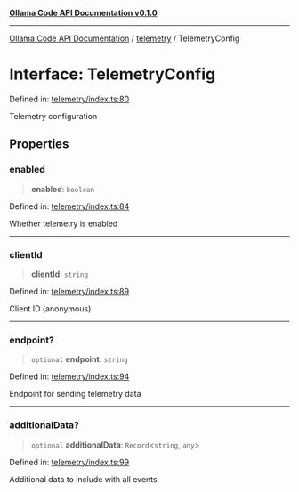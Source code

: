 [**Ollama Code API Documentation v0.1.0**](../../README.md)

***

[Ollama Code API Documentation](../../modules.md) / [telemetry](../README.md) / TelemetryConfig

# Interface: TelemetryConfig

Defined in: [telemetry/index.ts:80](https://github.com/erichchampion/ollama-code/blob/7cb16a799388255e370257cbe049454367b41fec/ollama-code/src/telemetry/index.ts#L80)

Telemetry configuration

## Properties

### enabled

> **enabled**: `boolean`

Defined in: [telemetry/index.ts:84](https://github.com/erichchampion/ollama-code/blob/7cb16a799388255e370257cbe049454367b41fec/ollama-code/src/telemetry/index.ts#L84)

Whether telemetry is enabled

***

### clientId

> **clientId**: `string`

Defined in: [telemetry/index.ts:89](https://github.com/erichchampion/ollama-code/blob/7cb16a799388255e370257cbe049454367b41fec/ollama-code/src/telemetry/index.ts#L89)

Client ID (anonymous)

***

### endpoint?

> `optional` **endpoint**: `string`

Defined in: [telemetry/index.ts:94](https://github.com/erichchampion/ollama-code/blob/7cb16a799388255e370257cbe049454367b41fec/ollama-code/src/telemetry/index.ts#L94)

Endpoint for sending telemetry data

***

### additionalData?

> `optional` **additionalData**: `Record`\<`string`, `any`\>

Defined in: [telemetry/index.ts:99](https://github.com/erichchampion/ollama-code/blob/7cb16a799388255e370257cbe049454367b41fec/ollama-code/src/telemetry/index.ts#L99)

Additional data to include with all events
